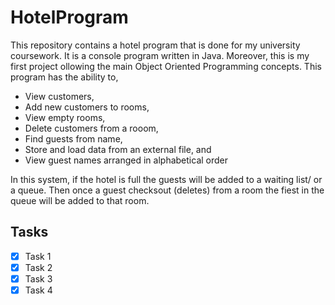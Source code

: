 # HotelProgram

This repository contains a hotel program that is done for my university coursework. It is a console program written in Java. Moreover, this is my first project ollowing the main Object Oriented Programming concepts. This program has the ability to,
* View customers, 
* Add new customers to rooms,
* View empty rooms,
* Delete customers from a rooom,
* Find guests from name,
* Store and load data from an external file, and
* View guest names arranged in alphabetical order

In this system, if the hotel is full the guests will be added to a waiting list/ or a queue. Then once a guest checksout (deletes) from a room the fiest in the queue will be added to that room.

## Tasks ##
- [x] Task 1
- [x] Task 2
- [x] Task 3
- [x] Task 4
